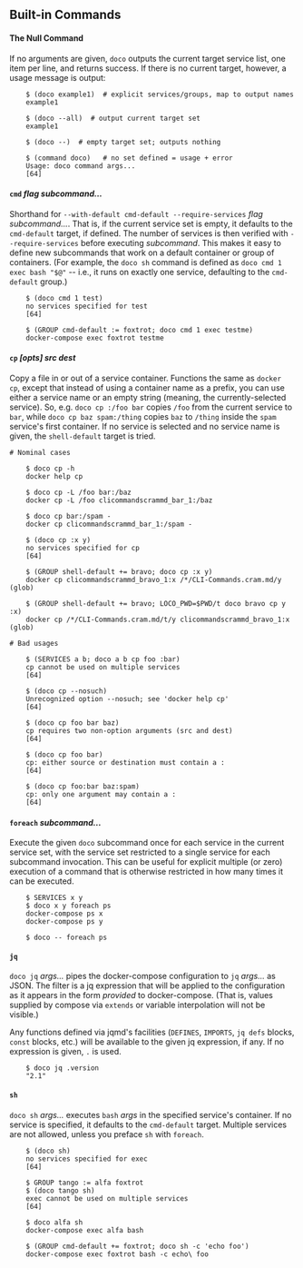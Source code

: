 ## Built-in Commands

#### The Null Command

If no arguments are given, `doco` outputs the current target service list, one item per line, and returns success.  If there is no current target, however, a usage message is output:

~~~shell
    $ (doco example1)  # explicit services/groups, map to output names
    example1

    $ (doco --all)  # output current target set
    example1

    $ (doco --)  # empty target set; outputs nothing

    $ (command doco)   # no set defined = usage + error
    Usage: doco command args...
    [64]
~~~

#### `cmd` *flag subcommand...*

Shorthand for `--with-default cmd-default --require-services` *flag subcommand...*.  That is, if the current service set is empty, it defaults to the `cmd-default` target, if defined.  The number of services is then verified with `--require-services` before executing *subcommand*.  This makes it easy to define new subcommands that work on a default container or group of containers.  (For example, the `doco sh` command is defined as `doco cmd 1 exec bash "$@"` -- i.e., it runs on exactly one service, defaulting to the `cmd-default` group.)

~~~shell
    $ (doco cmd 1 test)
    no services specified for test
    [64]

    $ (GROUP cmd-default := foxtrot; doco cmd 1 exec testme)
    docker-compose exec foxtrot testme
~~~

#### `cp` *[opts] src dest*

Copy a file in or out of a service container.  Functions the same as `docker cp`, except that instead of using a container name as a prefix, you can use either a service name or an empty string (meaning, the currently-selected service).  So, e.g. `doco cp :/foo bar` copies `/foo` from the current service to `bar`, while `doco cp baz spam:/thing` copies `baz` to `/thing` inside the `spam` service's first container.  If no service is selected and no service name is given, the `shell-default` target is tried.

~~~shell
# Nominal cases

    $ doco cp -h
    docker help cp

    $ doco cp -L /foo bar:/baz
    docker cp -L /foo clicommandscrammd_bar_1:/baz

    $ doco cp bar:/spam -
    docker cp clicommandscrammd_bar_1:/spam -

    $ (doco cp :x y)
    no services specified for cp
    [64]

    $ (GROUP shell-default += bravo; doco cp :x y)
    docker cp clicommandscrammd_bravo_1:x /*/CLI-Commands.cram.md/y (glob)

    $ (GROUP shell-default += bravo; LOCO_PWD=$PWD/t doco bravo cp y :x)
    docker cp /*/CLI-Commands.cram.md/t/y clicommandscrammd_bravo_1:x (glob)

# Bad usages

    $ (SERVICES a b; doco a b cp foo :bar)
    cp cannot be used on multiple services
    [64]

    $ (doco cp --nosuch)
    Unrecognized option --nosuch; see 'docker help cp'
    [64]

    $ (doco cp foo bar baz)
    cp requires two non-option arguments (src and dest)
    [64]

    $ (doco cp foo bar)
    cp: either source or destination must contain a :
    [64]

    $ (doco cp foo:bar baz:spam)
    cp: only one argument may contain a :
    [64]
~~~

#### `foreach` *subcommand...*

Execute the given `doco` subcommand once for each service in the current service set, with the service set restricted to a single service for each subcommand invocation.  This can be useful for explicit multiple (or zero) execution of a command that is otherwise restricted in how many times it can be executed.

~~~shell
    $ SERVICES x y
    $ doco x y foreach ps
    docker-compose ps x
    docker-compose ps y

    $ doco -- foreach ps
~~~

#### `jq`

`doco jq` *args...* pipes the docker-compose configuration to `jq` *args...* as JSON.   The filter is a jq expression that will be applied to the configuration as it appears in the form *provided* to docker-compose.  (That is, values supplied by compose via `extends` or variable interpolation will not be visible.)

Any functions defined via jqmd's facilities  (`DEFINES`, `IMPORTS`, `jq defs` blocks, `const` blocks, etc.) will be available to the given jq expression, if any.  If no expression is given, `.` is used.

~~~shell
    $ doco jq .version
    "2.1"
~~~

#### `sh`

`doco sh` *args...* executes `bash` *args* in the specified service's container.  If no service is specified, it defaults to the `cmd-default` target.  Multiple services are not allowed, unless you preface `sh` with `foreach`.

~~~shell
    $ (doco sh)
    no services specified for exec
    [64]

    $ GROUP tango := alfa foxtrot
    $ (doco tango sh)
    exec cannot be used on multiple services
    [64]

    $ doco alfa sh
    docker-compose exec alfa bash

    $ (GROUP cmd-default += foxtrot; doco sh -c 'echo foo')
    docker-compose exec foxtrot bash -c echo\ foo
~~~
